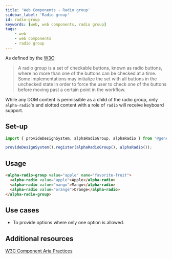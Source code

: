 ```yaml
---
title: 'Web Components - Radio group'
sidebar_label: 'Radio group'
id: radio-group
keywords: [web, web components, radio group]
tags:
    - web
    - web components
    - radio group
---
```

As defined by the [W3C](https://w3c.github.io/aria-practices/#radiobutton):

> A radio group is a set of checkable buttons, known as radio buttons, where no more than one of the buttons can be checked at a time. Some implementations may initialize the set with all buttons in the unchecked state in order to force the user to check one of the buttons before moving past a certain point in the workflow.

While any DOM content is permissible as a child of the radio group, only `alpha-radio`'s and slotted content with a role of `radio` will receive keyboard support.

## Set-up

```ts
import { provideDesignSystem, alphaRadioGroup, alphaRadio } from '@genesislcap/alpha-design-system';

provideDesignSystem().register(alphaRadioGroup(), alphaRadio());
```

## Usage

```html live
<alpha-radio-group value="apple" name="favorite-fruit">
  <alpha-radio value="apple">Apple</alpha-radio>
  <alpha-radio value="mango">Mango</alpha-radio>
  <alpha-radio value="orange">Orange</alpha-radio>
</alpha-radio-group>
```

## Use cases

* To provide options where only one option is allowed.

## Additional resources

[W3C Component Aria Practices](https://www.w3.org/TR/wai-aria/#radiogroup)
